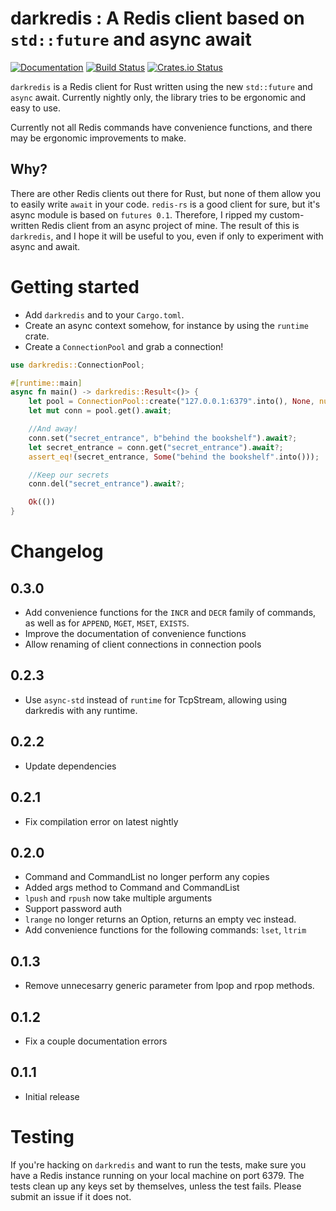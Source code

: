 # darkredis : A Redis client based on `std::future` and async await
[![Documentation](https://docs.rs/darkredis/badge.svg)](https://docs.rs/darkredis) [![Build Status](https://travis-ci.org/Bunogi/darkredis.svg?branch=master)](https://travis-ci.org/Bunogi/darkredis) [![Crates.io Status](https://img.shields.io/crates/v/darkredis.svg)](https://crates.io/crates/darkredis)


`darkredis` is a Redis client for Rust written using the new `std::future` and `async` await. Currently nightly only, the library tries to be ergonomic and easy to use.

Currently not all Redis commands have convenience functions, and there may be ergonomic improvements to make.

## Why?
There are other Redis clients out there for Rust, but none of them allow you to easily write `await` in your code. `redis-rs` is a good client for sure, but it's async module is based on `futures 0.1`. Therefore, I ripped my custom-written Redis client from an async project of mine. The result of this is `darkredis`, and I hope it will be useful to you, even if only to experiment with async and await.

# Getting started
- Add `darkredis` and to your `Cargo.toml`.
- Create an async context somehow, for instance by using the `runtime` crate.
- Create a `ConnectionPool` and grab a connection!

```rust
use darkredis::ConnectionPool;

#[runtime::main]
async fn main() -> darkredis::Result<()> {
    let pool = ConnectionPool::create("127.0.0.1:6379".into(), None, num_cpus::get()).await?;
    let mut conn = pool.get().await;

    //And away!
    conn.set("secret_entrance", b"behind the bookshelf").await?;
    let secret_entrance = conn.get("secret_entrance").await?;
    assert_eq!(secret_entrance, Some("behind the bookshelf".into()));

    //Keep our secrets
    conn.del("secret_entrance").await?;

    Ok(())
}
```

# Changelog
## 0.3.0
- Add convenience functions for the `INCR` and `DECR` family of commands, as well as for `APPEND`, `MGET`, `MSET`, `EXISTS`.
- Improve the documentation of convenience functions
- Allow renaming of client connections in connection pools
## 0.2.3
- Use `async-std` instead of `runtime` for TcpStream, allowing using darkredis with any runtime.
## 0.2.2
- Update dependencies
## 0.2.1
- Fix compilation error on latest nightly
## 0.2.0
- Command and CommandList no longer perform any copies
- Added args method to Command and CommandList
- `lpush` and `rpush` now take multiple arguments
- Support password auth
- `lrange` no longer returns an Option, returns an empty vec instead.
- Add convenience functions for the following commands: `lset`, `ltrim`
## 0.1.3
- Remove unnecesarry generic parameter from lpop and rpop methods.
## 0.1.2
- Fix a couple documentation errors
## 0.1.1
- Initial release

# Testing
If you're hacking on `darkredis` and want to run the tests, make sure you have a Redis instance running on your local machine on port 6379. The tests clean up any keys set by themselves, unless the test fails. Please submit an issue if it does not.
